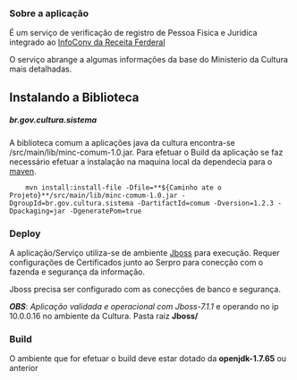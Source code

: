 ### Sobre a aplicação

É um serviço de verificação de registro de Pessoa Fisica e Juridica integrado ao [InfoConv da Receita Ferderal](https://github.com/infoconv)

O serviço abrange a algumas informações da base do Ministerio da Cultura mais detalhadas.

## Instalando a Biblioteca 
##### **br.gov.cultura.sistema**

A biblioteca comum a aplicações java da cultura encontra-se /src/main/lib/minc-comum-1.0.jar. 
Para efetuar o Build da aplicação se faz necessário efetuar a instalação na maquina local da dependecia para o [maven](https://maven.apache.org/).
        
        mvn install:install-file -Dfile=**${Caminho ate o Projeto}**/src/main/lib/minc-comum-1.0.jar -DgroupId=br.gov.cultura.sistema -DartifactId=comum -Dversion=1.2.3 -Dpackaging=jar -DgeneratePom=true​

### Deploy ##

A aplicação/Serviço utiliza-se de ambiente [Jboss](http://www.jboss.org/) para execução.
Requer configurações de Certificados junto ao Serpro para conecção com o fazenda e segurança da informação.
        
Jboss precisa ser configurado com as conecções de banco e segurança.

_**OBS**_: _Aplicação validada e operacional com Jboss-7.1.1_ e operando no ip 10.0.0.16 no ambiente da Cultura. Pasta raiz **Jboss/**
        
### Build

O ambiente que for efetuar o build deve estar dotado da **openjdk-1.7.65** ou anterior 
